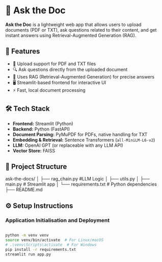# 🧠 Ask the Doc

**Ask the Doc** is a lightweight web app that allows users to upload documents (PDF or TXT), ask questions related to their content, and get instant answers using Retrieval-Augmented Generation (RAG).

## 🚀 Features

- 📄 Upload support for PDF and TXT files
- 🔍 Ask questions directly from the uploaded document
- 🧠 Uses RAG (Retrieval-Augmented Generation) for precise answers
- 🖥️ Streamlit-based frontend for interactive UI
- ⚡ Fast, local document processing

## 🛠️ Tech Stack

- **Frontend:** Streamlit (Python)
- **Backend:** Python (FastAPI)
- **Document Parsing:** PyMuPDF for PDFs, native handling for TXT
- **Embedding & Retrieval:** Sentence Transformers (`all-MiniLM-L6-v2`)
- **LLM:** OpenAI GPT (or replaceable with any LLM API)
- **Vector Store:** FAISS

## 📂 Project Structure

ask-the-docs/
│ ├── rag_chain.py #LLM Logic
│ ├── utils.py 
│ ├── main.py # Streamlit app
│ └── requirements.txt # Python dependencies
├── README.md



## ⚙️ Setup Instructions

### Application Initialisation and Deployment

```bash

python -m venv venv
source venv/bin/activate  # For Linux/macOS
# .\venv\Scripts\activate  # For Windows
pip install -r requirements.txt
streamlit run app.py
```
